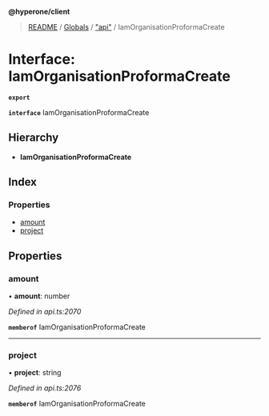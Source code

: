 **@hyperone/client**

> [README](../README.md) / [Globals](../globals.md) / ["api"](../modules/_api_.md) / IamOrganisationProformaCreate

# Interface: IamOrganisationProformaCreate

**`export`** 

**`interface`** IamOrganisationProformaCreate

## Hierarchy

* **IamOrganisationProformaCreate**

## Index

### Properties

* [amount](_api_.iamorganisationproformacreate.md#amount)
* [project](_api_.iamorganisationproformacreate.md#project)

## Properties

### amount

•  **amount**: number

*Defined in api.ts:2070*

**`memberof`** IamOrganisationProformaCreate

___

### project

•  **project**: string

*Defined in api.ts:2076*

**`memberof`** IamOrganisationProformaCreate
